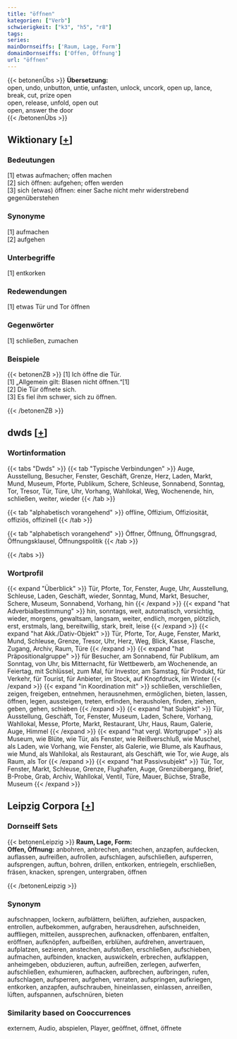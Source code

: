 ```yaml
---
title: "öffnen"
kategorien: ["Verb"]
schwierigkeit: ["k3", "h5", "r8"]
tags:
series:
mainDornseiffs: ['Raum, Lage, Form']
domainDornseiffs: ['Offen, Öffnung']
url: "öffnen"
---
```


{{< betonenÜbs >}}
**Übersetzung:**  
open, undo, unbutton, untie, unfasten, unlock, uncork, open up, lance, break, cut, prize  open  
open, release, unfold, open out  
open, answer the door  
{{< /betonenÜbs >}}

## Wiktionary [[+](https://de.wiktionary.org/wiki/öffnen)]

### Bedeutungen
[1] etwas aufmachen; offen machen  
[2] sich öffnen: aufgehen; offen werden  
[3] sich (etwas) öffnen: einer Sache nicht mehr widerstrebend gegenüberstehen  

### Synonyme
[1] aufmachen  
[2] aufgehen  

### Unterbegriffe
[1] entkorken  

### Redewendungen
[1] etwas Tür und Tor öffnen  

### Gegenwörter
[1] schließen, zumachen  

### Beispiele
{{< betonenZB >}}
[1] Ich öffne die Tür.  
[1] „Allgemein gilt: Blasen nicht öffnen.“[1]  
[2] Die Tür öffnete sich.  
[3] Es fiel ihm schwer, sich zu öffnen.  

{{< /betonenZB >}}


## dwds [[+](https://www.dwds.de/wb/öffnen)]

### Wortinformation
{{< tabs "Dwds" >}}
{{< tab "Typische Verbindungen" >}}
Auge, Ausstellung, Besucher, Fenster, Geschäft, Grenze, Herz, Laden, Markt, Mund, Museum, Pforte, Publikum, Schere, Schleuse, Sonnabend, Sonntag, Tor, Tresor, Tür, Türe, Uhr, Vorhang, Wahllokal, Weg, Wochenende, hin, schließen, weiter, wieder
{{< /tab >}}

{{< tab "alphabetisch vorangehend" >}}
offline, Offizium, Offiziosität, offiziös, offizinell
{{< /tab >}}

{{< tab "alphabetisch vorangehend" >}}
Öffner, Öffnung, Öffnungsgrad, Öffnungsklausel, Öffnungspolitik
{{< /tab >}}

{{< /tabs >}}

### Wortprofil
{{< expand "Überblick" >}} Tür, Pforte, Tor, Fenster, Auge, Uhr, Ausstellung, Schleuse, Laden, Geschäft, wieder, Sonntag, Mund, Markt, Besucher, Schere, Museum, Sonnabend, Vorhang, hin {{< /expand >}}
{{< expand "hat Adverbialbestimmung" >}} hin, sonntags, weit, automatisch, vorsichtig, wieder, morgens, gewaltsam, langsam, weiter, endlich, morgen, plötzlich, erst, erstmals, lang, bereitwillig, stark, breit, leise {{< /expand >}}
{{< expand "hat Akk./Dativ-Objekt" >}} Tür, Pforte, Tor, Auge, Fenster, Markt, Mund, Schleuse, Grenze, Tresor, Uhr, Herz, Weg, Blick, Kasse, Flasche, Zugang, Archiv, Raum, Türe {{< /expand >}}
{{< expand "hat Präpositionalgruppe" >}} für Besucher, am Sonnabend, für Publikum, am Sonntag, von Uhr, bis Mitternacht, für Wettbewerb, am Wochenende, an Feiertag, mit Schlüssel, zum Mal, für Investor, am Samstag, für Produkt, für Verkehr, für Tourist, für Anbieter, im Stock, auf Knopfdruck, im Winter {{< /expand >}}
{{< expand "in Koordination mit" >}} schließen, verschließen, zeigen, freigeben, entnehmen, herausnehmen, ermöglichen, bieten, lassen, öffnen, legen, aussteigen, treten, erfinden, herausholen, finden, ziehen, geben, gehen, schieben {{< /expand >}}
{{< expand "hat Subjekt" >}} Tür, Ausstellung, Geschäft, Tor, Fenster, Museum, Laden, Schere, Vorhang, Wahllokal, Messe, Pforte, Markt, Restaurant, Uhr, Haus, Raum, Galerie, Auge, Himmel {{< /expand >}}
{{< expand "hat vergl. Wortgruppe" >}} als Museum, wie Blüte, wie Tür, als Fenster, wie Reißverschluß, wie Muschel, als Laden, wie Vorhang, wie Fenster, als Galerie, wie Blume, als Kaufhaus, wie Mund, als Wahllokal, als Restaurant, als Geschäft, wie Tor, wie Auge, als Raum, als Tor {{< /expand >}}
{{< expand "hat Passivsubjekt" >}} Tür, Tor, Fenster, Markt, Schleuse, Grenze, Flughafen, Auge, Grenzübergang, Brief, B-Probe, Grab, Archiv, Wahllokal, Ventil, Türe, Mauer, Büchse, Straße, Museum {{< /expand >}}

## Leipzig Corpora [[+](https://corpora.uni-leipzig.de/en/res?word=öffnen&corpusId=deu_newscrawl-public_2018)]

### Dornseiff Sets
{{< betonenLeipzig >}}
**Raum, Lage, Form:**  
**Offen, Öffnung:** anbohren, anbrechen, anstechen, anzapfen, aufdecken, auflassen, aufreißen, aufrollen, aufschlagen, aufschließen, aufsperren, aufsprengen, auftun, bohren, drillen, entkorken, entriegeln, erschließen, fräsen, knacken, sprengen, untergraben, öffnen  

{{< /betonenLeipzig >}}

### Synonym
aufschnappen, lockern, aufblättern, belüften, aufziehen, auspacken, entrollen, aufbekommen, aufgraben, herausdrehen, aufschneiden, auffliegen, mitteilen, aussprechen, aufknacken, offenbaren, entfalten, eröffnen, aufknöpfen, aufbeißen, erblühen, aufdrehen, anvertrauen, aufplatzen, sezieren, anstechen, aufstoßen, erschließen, aufschieben, aufmachen, aufbinden, knacken, auswickeln, erbrechen, aufklappen, anheimgeben, obduzieren, auftun, aufreißen, zerlegen, aufwerfen, aufschließen, exhumieren, aufhacken, aufbrechen, aufbringen, rufen, aufschlagen, aufsperren, aufgehen, verraten, aufspringen, aufkriegen, entkorken, anzapfen, aufschrauben, hineinlassen, einlassen, anreißen, lüften, aufspannen, aufschnüren, bieten


### Similarity based on Cooccurrences
externem, Audio, abspielen, Player, geöffnet, öffnet, öffnete

